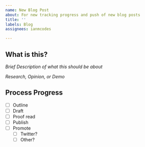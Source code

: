 ```yaml
---
name: New Blog Post
about: For new tracking progress and push of new blog posts
title: ''
labels: Blog
assignees: ianmcodes

---
```


## What is this?
_Brief Description of what this should be about_

_Research, Opinion, or Demo_

## Process Progress
* [ ] Outline
* [ ] Draft
* [ ] Proof read
* [ ] Publish
* [ ] Promote
	* [ ] Twitter?
	* [ ] Other?
